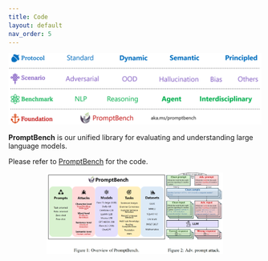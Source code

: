 ```yaml
---
title: Code
layout: default
nav_order: 5
---
```


[![Button with Background Image](/assets/img/framework.png)](https://llm-eval.github.io/code/)


**PromptBench** is our unified library for evaluating and understanding large language models.

Please refer to [PromptBench](https://aka.ms/promptbench) for the code.

<p align="center">
<img src="../assets/img/promptbench.png" style="width: 70%;"/>
</p>